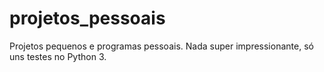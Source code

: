 # projetos_pessoais
Projetos pequenos e programas pessoais. Nada super impressionante, só uns testes no Python 3.
